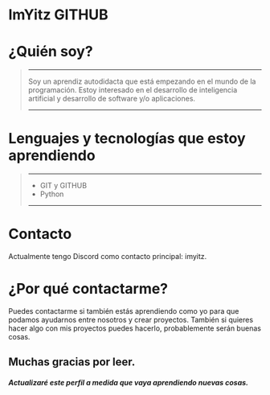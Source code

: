 # ImYitz GITHUB

# ¿Quién soy?
> ------------------------------------------------------------------------------------
> Soy un aprendiz autodidacta que está empezando en el mundo de la programación.
> Estoy interesado en el desarrollo de inteligencia artificial y desarrollo de software y/o aplicaciones.
> 
> ------------------------------------------------------------------------------------

# Lenguajes y tecnologías que estoy aprendiendo
> ------------------------------------------------------------------------------------
> - GIT y GITHUB
> - Python
>
> -----------------------------------------------------------------------------------

# Contacto
Actualmente tengo Discord como contacto principal: imyitz.

# ¿Por qué contactarme?
Puedes contactarme si también estás aprendiendo como yo para que podamos ayudarnos entre nosotros y crear proyectos. También si quieres hacer algo con mis proyectos puedes hacerlo, probablemente serán buenas cosas.

## Muchas gracias por leer.
##### Actualizaré este perfil a medida que vaya aprendiendo nuevas cosas.
